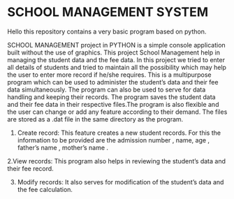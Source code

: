 # SCHOOL MANAGEMENT SYSTEM
Hello this repository contains a very basic program based on python.

SCHOOL MANAGEMENT project in PYTHON is a simple console application built without the use of graphics.
This project School Management help in managing the  student data and the fee data.
In this project we tried to enter all details of students and tried to maintain all the possibility which may help the user to enter more record if he/she requires.
This is a multipurpose program which can be used to administer the student’s data and their fee data simultaneously.
The program can also be used to serve for data handling and keeping their records.
The program saves the  student data  and their fee data  in their respective files.The program is also  flexible and the user can change or add any feature according to their demand.
The files are stored as a .dat file in the same directory as the program.

1. Create record: This feature creates a new student records. For this the information to be provided are the admission  number  , name, age , father’s name , mother’s name .

2.View records: This program also helps in reviewing the student’s data and their fee record. 

3. Modify records: It also serves for modification of the student’s data and the fee calculation.
